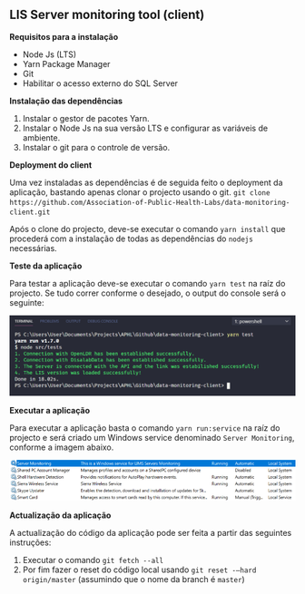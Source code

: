 ## LIS Server monitoring tool (client)

**Requisitos para a instalação**

- Node Js (LTS)
- Yarn Package Manager
- Git
- Habilitar o acesso externo do SQL Server

**Instalação das dependências**

1. Instalar o gestor de pacotes Yarn.
2. Instalar o Node Js na sua versão LTS e configurar as variáveis de ambiente.
3. Instalar o git para o controle de versão.

**Deployment do client**

Uma vez instaladas as dependências é de seguida feito o deployment da aplicação, bastando apenas clonar o projecto usando o git.
`git clone https://github.com/Association-of-Public-Health-Labs/data-monitoring-client.git`

Após o clone do projecto, deve-se executar o comando `yarn install` que procederá com a instalação de todas as dependências do `nodejs` necessárias.

**Teste da aplicação**

Para testar a aplicação deve-se executar o comando `yarn test` na raíz do projecto.
Se tudo correr conforme o desejado, o output do console será o seguinte:

![](assets/console-output.png)

**Executar a aplicação**

Para executar a aplicação basta o comando `yarn run:service` na raíz do projecto e será criado um Windows service denominado `Server Monitoring`, conforme a imagem abaixo.

![](assets/service.png)

**Actualização da aplicação**

A actualização do código da aplicação pode ser feita a partir das seguintes instruções:

1. Executar o comando `git fetch --all`
2. Por fim fazer o reset do código local usando `git reset -–hard origin/master` (assumindo que o nome da branch é `master`)
